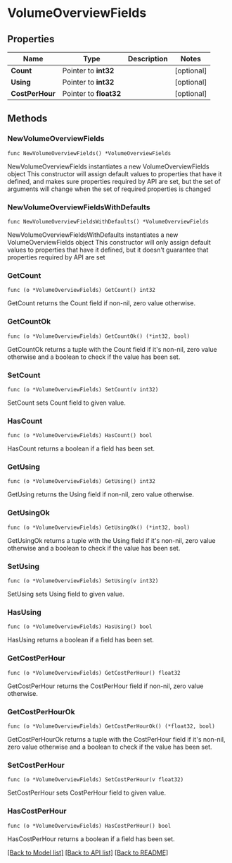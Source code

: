 # VolumeOverviewFields

## Properties

Name | Type | Description | Notes
------------ | ------------- | ------------- | -------------
**Count** | Pointer to **int32** |  | [optional] 
**Using** | Pointer to **int32** |  | [optional] 
**CostPerHour** | Pointer to **float32** |  | [optional] 

## Methods

### NewVolumeOverviewFields

`func NewVolumeOverviewFields() *VolumeOverviewFields`

NewVolumeOverviewFields instantiates a new VolumeOverviewFields object
This constructor will assign default values to properties that have it defined,
and makes sure properties required by API are set, but the set of arguments
will change when the set of required properties is changed

### NewVolumeOverviewFieldsWithDefaults

`func NewVolumeOverviewFieldsWithDefaults() *VolumeOverviewFields`

NewVolumeOverviewFieldsWithDefaults instantiates a new VolumeOverviewFields object
This constructor will only assign default values to properties that have it defined,
but it doesn't guarantee that properties required by API are set

### GetCount

`func (o *VolumeOverviewFields) GetCount() int32`

GetCount returns the Count field if non-nil, zero value otherwise.

### GetCountOk

`func (o *VolumeOverviewFields) GetCountOk() (*int32, bool)`

GetCountOk returns a tuple with the Count field if it's non-nil, zero value otherwise
and a boolean to check if the value has been set.

### SetCount

`func (o *VolumeOverviewFields) SetCount(v int32)`

SetCount sets Count field to given value.

### HasCount

`func (o *VolumeOverviewFields) HasCount() bool`

HasCount returns a boolean if a field has been set.

### GetUsing

`func (o *VolumeOverviewFields) GetUsing() int32`

GetUsing returns the Using field if non-nil, zero value otherwise.

### GetUsingOk

`func (o *VolumeOverviewFields) GetUsingOk() (*int32, bool)`

GetUsingOk returns a tuple with the Using field if it's non-nil, zero value otherwise
and a boolean to check if the value has been set.

### SetUsing

`func (o *VolumeOverviewFields) SetUsing(v int32)`

SetUsing sets Using field to given value.

### HasUsing

`func (o *VolumeOverviewFields) HasUsing() bool`

HasUsing returns a boolean if a field has been set.

### GetCostPerHour

`func (o *VolumeOverviewFields) GetCostPerHour() float32`

GetCostPerHour returns the CostPerHour field if non-nil, zero value otherwise.

### GetCostPerHourOk

`func (o *VolumeOverviewFields) GetCostPerHourOk() (*float32, bool)`

GetCostPerHourOk returns a tuple with the CostPerHour field if it's non-nil, zero value otherwise
and a boolean to check if the value has been set.

### SetCostPerHour

`func (o *VolumeOverviewFields) SetCostPerHour(v float32)`

SetCostPerHour sets CostPerHour field to given value.

### HasCostPerHour

`func (o *VolumeOverviewFields) HasCostPerHour() bool`

HasCostPerHour returns a boolean if a field has been set.


[[Back to Model list]](../README.md#documentation-for-models) [[Back to API list]](../README.md#documentation-for-api-endpoints) [[Back to README]](../README.md)


